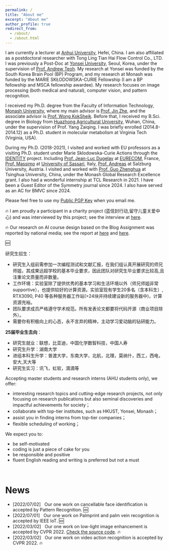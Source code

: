 ```yaml
---
permalink: /
title: "About me"
excerpt: "About me"
author_profile: true
redirect_from: 
  - /about/
  - /about.html
---
```


I am currently a lecturer at [Anhui University](https://en.ahu.edu.cn/), Hefei, China. I am also affiliated as a postdoctoral researcher with Tong Ling Tian Hai Flow Control Co., LTD. I was previously a Post-Doc at [Yonsei University](https://www.yonsei.ac.kr/), Seoul, Korea, under the supervision of [Prof. Andrew Teoh](https://scholar.google.com/citations?user=ueRkvQMAAAAJ&hl=en). My research at Yonsei was funded by the South Korea Brain Pool (BP) Program, and my research at Monash was funded by the MARIE SKŁODOWSKA-CURIE Fellowship (I am a BP fellowship and MSCA fellowship awardee). My research focuses on image processing (both medical and natural), computer vision, and pattern recognition. 

I received my Ph.D. degree from the Faculty of Information Technology, [Monash University](https://monash.edu/), where my main advisor is [Prof. Jin Zhe](https://scholar.google.com/citations?hl=en&user=N-szqToAAAAJ), and the associate advisor is [Prof. Wong KokSheik](https://scholar.google.com/citations?user=oMjrLWcAAAAJ&hl=en&oi=ao). 
Before that, I received my B.Sci. degree in Biology from [Huazhong Agricultural University](http://www.hzau.edu.cn/), Wuhan, China, under the supervision of Prof. Yang Zaiqing. 
I was briefly enrolled (2014.8-2014.12) as a Ph.D. student in molecular metabolism at Virginia Tech (Virginia, USA).

During my Ph.D. (2018-2021), I visited and worked with EU professors as a visiting Ph.D. student under Marie Sklodowska-Curie Actions through the [IDENTITY](https://warwick.ac.uk/fac/sci/dcs/research/df/identity/) project.
Including [Prof. Jean-Luc Dugelay](https://www.eurecom.fr/~dugelay/) at [EURECOM](https://www.eurecom.fr/), France, 
[Prof. Massimo](https://scholar.google.com/citations?user=DdyCvCgAAAAJ&hl=en) at [University of Sassari](https://en.uniss.it/), Italy,
[Prof. Andreas](https://www.cosy.sbg.ac.at/~uhl/) at Salzburg University, Austria. 
I visited and worked with [Prof. Guo Zhenghua](https://scholar.google.com/citations?hl=en&user=dbR6bD0AAAAJ) at Tsinghua University, China, under the Monash Global Research Excellence grant.
I also had a wonderful internship at TCL Research in 2021. I have been a Guest Editor of the Symmetry journal since 2024. I also have served as an AC for BMVC since 2024.

Please feel free to use my [Public PGP Key](/files/publicPGP.asc) when you email me. 

:fire: I am proudly a participant in a charity project (蓝信封行动,留守儿童关爱中心) and was interviewed by this project; see the interview at [here](https://mp.weixin.qq.com/s/bo23lhRF_RxtpezyHff_mQ). 

:fire: Our research on AI course design based on the Blog Assignment was reported by national media; see the report at [here](http://guoqing.china.com.cn/2025-02/24/content_117729958.htm?f=pad&a=true) and [here](http://news.ahwang.cn/shangxun/20250224/2814966.html). 

:new: 

研究生招生：
- 研究生入组前需参加一次编程测试和文献汇报，在我们组认真开展研究的师兄师姐，其成果远超学校的基本毕业要求，因此团队对研究生毕业要求比较高,且注重论文质量而非数量。
- 工作环境：实验室除了提供优秀的基本学习和生活环境以外（师兄师姐非常supportive），也提供较好的计算资源。实验室现有学生20多名（含本科生）, RTX3090, P40 等各种服务器工作站(>24块并持续建设新的服务器中)，计算资源充裕。
- 团队要求成员严格遵守学术规范。所有发表论文都要将代码开源（商业项目除外）。
- 需要你有积极向上的心态，永不言弃的精神，主动学习爱动脑的钻研能力。

**25届毕业生去向**：
- 研究生就业：联想，比亚迪，中国化学数智科技，中国人寿
- 研究生升学：湖南大学
- 进组本科生升学：普渡大学，东南大学，北航，北理，莫纳什，西工，西电，安大,天大等
- 研究生实习：讯飞，虹软，滴滴等

Accepting master students and research interns (AHU students only), we offer: 
- interesting research topics and cutting-edge research projects, not only focusing on research publications but also seminal discoveries and impactful achievements for society；
- collaborate with top-tier institutes, such as HKUST, Yonsei, Monash；
- assist you in finding interns from top-tier companies；
- flexible scheduling of working；

We expect you to:
- be self-motivated
- coding is just a piece of cake for you
- be responsible and positive
- fluent English reading and writing is preferred but not a must 

<br/>

<div class="logo" style="display: none;">
<a ><img src="/images/logo/yonsei.png" style="height: 40px;"></a>
<a ><img src="/images/logo/monash.png" style="height: 40px;"></a>
<a ><img src="/images/logo/hzau.png" style="height: 40px;"></a>
<a ><img src="/images/logo/Tsinghua.png" style="height: 40px;"></a>
<a ><img src="/images/logo/vt.jpg" style="height: 40px;"></a>
<a ><img src="/images/logo/EURECOM.jpg" style="height: 40px;"></a>
<a ><img src="/images/logo/uniss.png" style="height: 40px;"></a>
<a ><img src="/images/logo/Salzburg.png" style="height: 40px;"></a>
<a ><img src="/images/logo/TCL.png" style="height: 40px;"></a>
</div>

News
======
* [2022/07/02] &nbsp; Our one work on cancellable face identification is accepted by Pattern Recognition. :new: 
* [2022/07/01] &nbsp; Our one work on Palmprint and palm vein recognition is accepted by IEEE IoT. :new:
* [2022/03/02] &nbsp; Our one work on low-light image enhancement is accepted by CVPR 2022. [Check the source code](https://github.com/TCL-AILab/Erase_Bayer-Filter_to_See_in_the_Dark). :fire: 
* [2022/03/02] &nbsp; Our one work on video action recognition is accepted by CVPR 2022. :fire: 
